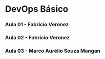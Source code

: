 # DevOps Básico


### Aula 01 - Fabrício Veronez


### Aula 02 - Fabrício Veronez


### Aula 03 - Marco Aurélio Souza Mangan

